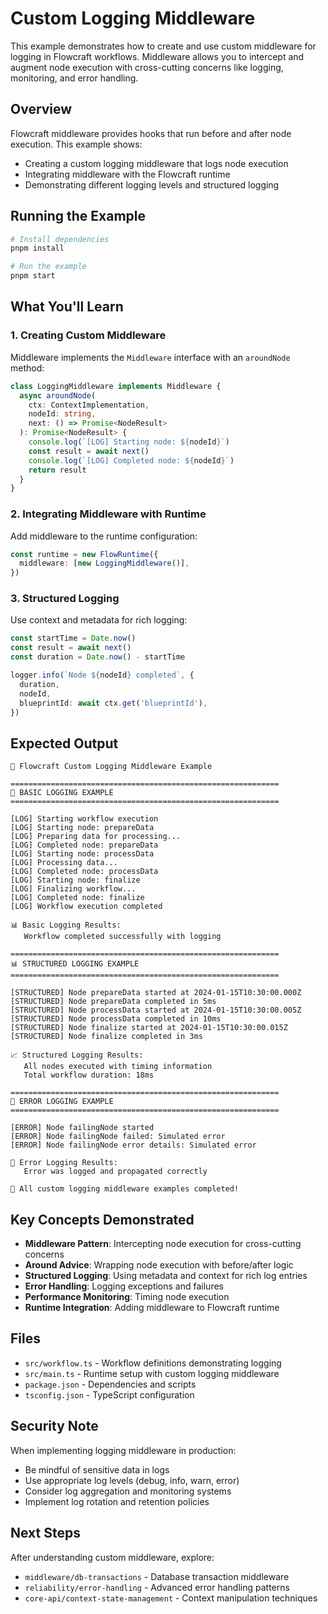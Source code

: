 # Custom Logging Middleware

This example demonstrates how to create and use custom middleware for logging in Flowcraft workflows. Middleware allows you to intercept and augment node execution with cross-cutting concerns like logging, monitoring, and error handling.

## Overview

Flowcraft middleware provides hooks that run before and after node execution. This example shows:

- Creating a custom logging middleware that logs node execution
- Integrating middleware with the Flowcraft runtime
- Demonstrating different logging levels and structured logging

## Running the Example

```bash
# Install dependencies
pnpm install

# Run the example
pnpm start
```

## What You'll Learn

### 1. Creating Custom Middleware

Middleware implements the `Middleware` interface with an `aroundNode` method:

```typescript
class LoggingMiddleware implements Middleware {
  async aroundNode(
    ctx: ContextImplementation,
    nodeId: string,
    next: () => Promise<NodeResult>
  ): Promise<NodeResult> {
    console.log(`[LOG] Starting node: ${nodeId}`)
    const result = await next()
    console.log(`[LOG] Completed node: ${nodeId}`)
    return result
  }
}
```

### 2. Integrating Middleware with Runtime

Add middleware to the runtime configuration:

```typescript
const runtime = new FlowRuntime({
  middleware: [new LoggingMiddleware()],
})
```

### 3. Structured Logging

Use context and metadata for rich logging:

```typescript
const startTime = Date.now()
const result = await next()
const duration = Date.now() - startTime

logger.info(`Node ${nodeId} completed`, {
  duration,
  nodeId,
  blueprintId: await ctx.get('blueprintId'),
})
```

## Expected Output

```
🚀 Flowcraft Custom Logging Middleware Example

============================================================
📝 BASIC LOGGING EXAMPLE
============================================================

[LOG] Starting workflow execution
[LOG] Starting node: prepareData
[LOG] Preparing data for processing...
[LOG] Completed node: prepareData
[LOG] Starting node: processData
[LOG] Processing data...
[LOG] Completed node: processData
[LOG] Starting node: finalize
[LOG] Finalizing workflow...
[LOG] Completed node: finalize
[LOG] Workflow execution completed

📊 Basic Logging Results:
   Workflow completed successfully with logging

============================================================
📊 STRUCTURED LOGGING EXAMPLE
============================================================

[STRUCTURED] Node prepareData started at 2024-01-15T10:30:00.000Z
[STRUCTURED] Node prepareData completed in 5ms
[STRUCTURED] Node processData started at 2024-01-15T10:30:00.005Z
[STRUCTURED] Node processData completed in 10ms
[STRUCTURED] Node finalize started at 2024-01-15T10:30:00.015Z
[STRUCTURED] Node finalize completed in 3ms

📈 Structured Logging Results:
   All nodes executed with timing information
   Total workflow duration: 18ms

============================================================
🚨 ERROR LOGGING EXAMPLE
============================================================

[ERROR] Node failingNode started
[ERROR] Node failingNode failed: Simulated error
[ERROR] Node failingNode error details: Simulated error

🚨 Error Logging Results:
   Error was logged and propagated correctly

🎉 All custom logging middleware examples completed!
```

## Key Concepts Demonstrated

- **Middleware Pattern**: Intercepting node execution for cross-cutting concerns
- **Around Advice**: Wrapping node execution with before/after logic
- **Structured Logging**: Using metadata and context for rich log entries
- **Error Handling**: Logging exceptions and failures
- **Performance Monitoring**: Timing node execution
- **Runtime Integration**: Adding middleware to Flowcraft runtime

## Files

- `src/workflow.ts` - Workflow definitions demonstrating logging
- `src/main.ts` - Runtime setup with custom logging middleware
- `package.json` - Dependencies and scripts
- `tsconfig.json` - TypeScript configuration

## Security Note

When implementing logging middleware in production:

- Be mindful of sensitive data in logs
- Use appropriate log levels (debug, info, warn, error)
- Consider log aggregation and monitoring systems
- Implement log rotation and retention policies

## Next Steps

After understanding custom middleware, explore:
- `middleware/db-transactions` - Database transaction middleware
- `reliability/error-handling` - Advanced error handling patterns
- `core-api/context-state-management` - Context manipulation techniques
